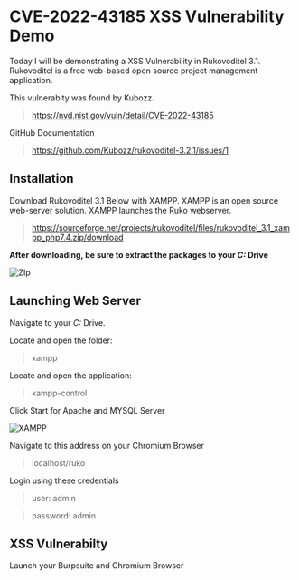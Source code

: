 # CVE-2022-43185 XSS Vulnerability Demo

Today I will be demonstrating a XSS Vulnerability in Rukovoditel 3.1.  Rukovoditel is a free web-based open source project management application.

This vulnerabity was found by Kubozz.

> https://nvd.nist.gov/vuln/detail/CVE-2022-43185

GitHub Documentation

> https://github.com/Kubozz/rukovoditel-3.2.1/issues/1

## Installation

Download Rukovoditel 3.1 Below with XAMPP. XAMPP is an open source web-server solution.  XAMPP launches the Ruko webserver.

> https://sourceforge.net/projects/rukovoditel/files/rukovoditel_3.1_xampp_php7.4.zip/download

**After downloading, be sure to extract the packages to your _C:_ Drive**

![ZIp](https://user-images.githubusercontent.com/69864260/198923901-a45d11af-2638-463c-9000-b98bdd681341.png)


## Launching Web Server

Navigate to your _C:_ Drive.

Locate and open the folder:
> xampp

Locate and open the application: 
> xampp-control

Click Start for Apache and MYSQL Server

![XAMPP](https://user-images.githubusercontent.com/69864260/198924160-6e2506b7-34ea-42ae-9629-c3f9f18d1888.png)


Navigate to this address on your Chromium Browser

>localhost/ruko

Login using these credentials

>user: admin

>password: admin

## XSS Vulnerabilty

Launch your Burpsuite and Chromium Browser





